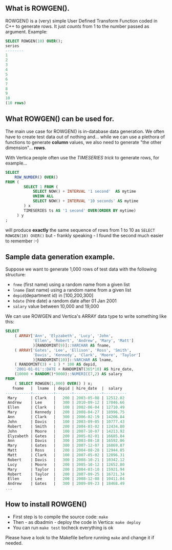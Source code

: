 ﻿## What is ROWGEN().
ROWGEN() is a (very) simple User Defined Transform Function coded in C++ to generate rows. It just *counts* from 1 to the number passed as argument. Example:

```sql
SELECT ROWGEN(10) OVER();
series
--------
1
2
3
4
5
6
7
8
9
10
(10 rows)
```
## What ROWGEN() can be used for.
The main use case for ROWGEN() is in-database data generation. We often have to create test data out of nothing and... while we can use a plethora of functions to generate **column** values, we also need to generate "the other dimension"... **rows**.

With Vertica people often use the *TIMESERIES trick* to generate rows, for example...

```sql
SELECT
    ROW_NUMBER() OVER() 
FROM ( 
        SELECT 1 FROM (
            SELECT NOW() + INTERVAL '1 second'  AS mytime 
            UNION ALL 
            SELECT NOW() + INTERVAL '10 seconds' AS mytime 
        ) x
        TIMESERIES ts AS '1 second' OVER(ORDER BY mytime) 
     ) y
;
```
will produce **exactly** the same sequence of rows from 1 to 10 as ```SELECT ROWGEN(10) OVER()``` but - frankly speaking - I found the second much easier to remember :-)

## Sample data generation example.
Suppose we want to generate 1,000 rows of test data with the following structure:
- ```fnme``` (first name) using a random name from a given list
- ```lname``` (last name) using a random name from a given list
- ```depid```(department id) in [100,200,300]
- ```hdate``` (hire date) a random date after 01 Jan 2001
- ```salary``` value between 10,000 and 19,000

We can use ROWGEN and Vertica's ARRAY data type to write something like this:
```sql
SELECT 
    ( ARRAY['Ann', 'Elyzabeth', 'Lucy', 'John', 
            'Ellen', 'Robert', 'Andrew', 'Mary', 'Matt'] 
            )[RANDOMINT(9)]::VARCHAR AS fname,
    ( ARRAY['Gates', 'Lee', 'Ellison', 'Ross', 'Smith', 
            'Davis', 'Kennedy', 'Clark', 'Moore', 'Taylor'] 
            )[RANDOMINT(10)]::VARCHAR AS lname,
    ( RANDOMINT(3) + 1 ) * 100 AS depid,
    '2001-01-01'::DATE + RANDOMINT(365*10) AS hire_date,
    (10000 + RANDOM()*9000)::NUMERIC(7,2) AS salary
FROM
    ( SELECT ROWGEN(1,000) OVER() ) x;
   fname   |  lname  | depid | hire_date  |  salary  
-----------+---------+-------+------------+----------
 Mary      | Clark   |   200 | 2003-05-08 | 12512.02
 Andrew    | Lee     |   300 | 2010-09-12 | 17046.66
 Ellen     | Clark   |   100 | 2002-06-04 | 12710.49
 Mary      | Kennedy |   200 | 2008-04-27 | 18996.75
 Ann       | Clark   |   300 | 2006-02-19 | 14206.84
 John      | Davis   |   100 | 2003-09-05 | 10777.43
 Robert    | Smith   |   200 | 2004-03-02 | 12434.80
 John      | Moore   |   100 | 2007-10-07 | 14213.92
 Elyzabeth | Gates   |   200 | 2005-02-01 | 16685.84
 Ann       | Davis   |   300 | 2003-08-18 | 16592.06
 Mary      | Gates   |   300 | 2007-12-07 | 16869.87
 Matt      | Ross    |   200 | 2004-08-28 | 12944.05
 Matt      | Clark   |   100 | 2007-05-02 | 12096.31
 Robert    | Davis   |   300 | 2008-10-21 | 10342.12
 Lucy      | Moore   |   200 | 2005-10-12 | 12652.80
 Mary      | Taylor  |   200 | 2004-03-10 | 15921.94
 Robert    | Taylor  |   200 | 2007-09-25 | 16721.34
 Ellen     | Lee     |   200 | 2008-12-08 | 10411.04
 Andrew    | Gates   |   300 | 2009-09-23 | 18468.49
...
```
## How to install ROWGEN()
- First step is to compile the source code: ```make```
- Then - as dbadmin - deploy the code in Vertica: ```make deploy```
- You can run ```make test``` tocheck everything is ok

Please have a look to the Makefile before running ```make``` and change it if needed.
